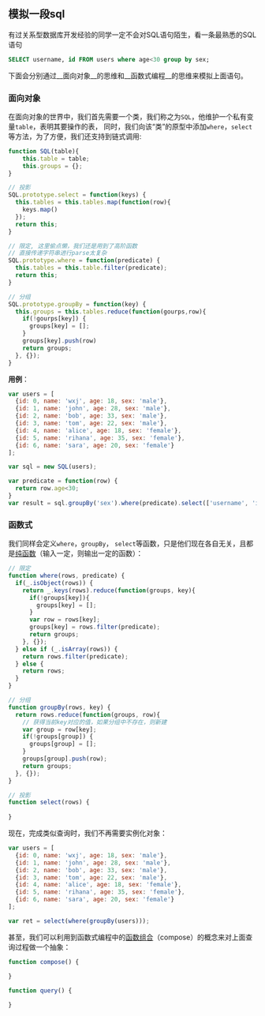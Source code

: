 ## 模拟一段sql
有过关系型数据库开发经验的同学一定不会对SQL语句陌生，看一条最熟悉的SQL语句
```sql
SELECT username, id FROM users where age<30 group by sex;
```

下面会分别通过__面向对象__的思维和__函数式编程__的思维来模拟上面语句。

### 面向对象
在面向对象的世界中，我们首先需要一个类，我们称之为`SQL`，他维护一个私有变量`table`，表明其要操作的表， 同时，我们向该“类”的原型中添加`where`，`select`等方法，为了方便，我们还支持到链式调用:
```js
function SQL(table){
    this.table = table;
    this.groups = {};
}

// 投影
SQL.prototype.select = function(keys) {
  this.tables = this.tables.map(function(row){
    keys.map()
  });
  return this;
}

// 限定, 这里偷点懒，我们还是用到了高阶函数
// 直接传递字符串进行parse太复杂
SQL.prototype.where = function(predicate) {
  this.tables = this.table.filter(predicate);
  return this;
}

// 分组
SQL.prototype.groupBy = function(key) {
  this.groups = this.tables.reduce(function(gourps,row){
    if(!gourps[key]) {
      groups[key] = [];
    }
    groups[key].push(row)
    return groups;
  }, {});
}

```

__用例__：
```js
var users = [
  {id: 0, name: 'wxj', age: 18, sex: 'male'},
  {id: 1, name: 'john', age: 28, sex: 'male'},
  {id: 2, name: 'bob', age: 33, sex: 'male'},
  {id: 3, name: 'tom', age: 22, sex: 'male'},
  {id: 4, name: 'alice', age: 18, sex: 'female'},
  {id: 5, name: 'rihana', age: 35, sex: 'female'},
  {id: 6, name: 'sara', age: 20, sex: 'female'}
];

var sql = new SQL(users);

var predicate = function(row) {
  return row.age<30;
}
var result = sql.groupBy('sex').where(predicate).select(['username', 'id']);
```

### 函数式
我们同样会定义`where`，`groupBy`， `select`等函数，只是他们现在各自无关，且都是[纯函数](https://zh.wikipedia.org/wiki/%E7%BA%AF%E5%87%BD%E6%95%B0)（输入一定，则输出一定的函数）：
```js
// 限定
function where(rows, predicate) {
  if(_.isObject(rows)) {
    return _.keys(rows).reduce(function(groups, key){
      if(!groups[key]){
        groups[key] = [];
      }
      var row = rows[key];
      groups[key] = rows.filter(predicate);
      return groups;
    }, {});
  } else if (_.isArray(rows)) {
    return rows.filter(predicate);
  } else {
    return rows;
  }
}

// 分组
function groupBy(rows, key) {
  return rows.reduce(function(groups, row){
    // 获得当前key对应的值，如果分组中不存在，则新建
    var group = row[key];
    if(!groups[group]) {
      groups[group] = [];
    }
    groups[group].push(row);
    return groups;
  }, {});
}

// 投影
function select(rows) {
  
}
```

现在，完成类似查询时，我们不再需要实例化对象：
```js
var users = [
  {id: 0, name: 'wxj', age: 18, sex: 'male'},
  {id: 1, name: 'john', age: 28, sex: 'male'},
  {id: 2, name: 'bob', age: 33, sex: 'male'},
  {id: 3, name: 'tom', age: 22, sex: 'male'},
  {id: 4, name: 'alice', age: 18, sex: 'female'},
  {id: 5, name: 'rihana', age: 35, sex: 'female'},
  {id: 6, name: 'sara', age: 20, sex: 'female'}
];

var ret = select(where(groupBy(users)));
```

甚至，我们可以利用到函数式编程中的[函数组合](https://llh911001.gitbooks.io/mostly-adequate-guide-chinese/content/ch5.html)（compose）的概念来对上面查询过程做一个抽象：
```js
function compose() {

}

function query() {
  
}
```

